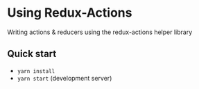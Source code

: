 # Using Redux-Actions

Writing actions & reducers using the redux-actions helper library

## Quick start

* `yarn install`
* `yarn start` (development server)

